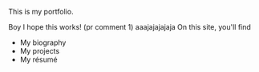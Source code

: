 This is my portfolio.

Boy I hope this works! (pr comment 1)
aaajajajajaja
On this site, you'll find

- My biography
- My projects
- My résumé
